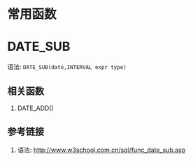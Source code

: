 # 常用函数

# DATE_SUB

语法: `DATE_SUB(date,INTERVAL expr type)`

## 相关函数

1. DATE_ADD()

## 参考链接

1. 语法: http://www.w3school.com.cn/sql/func_date_sub.asp